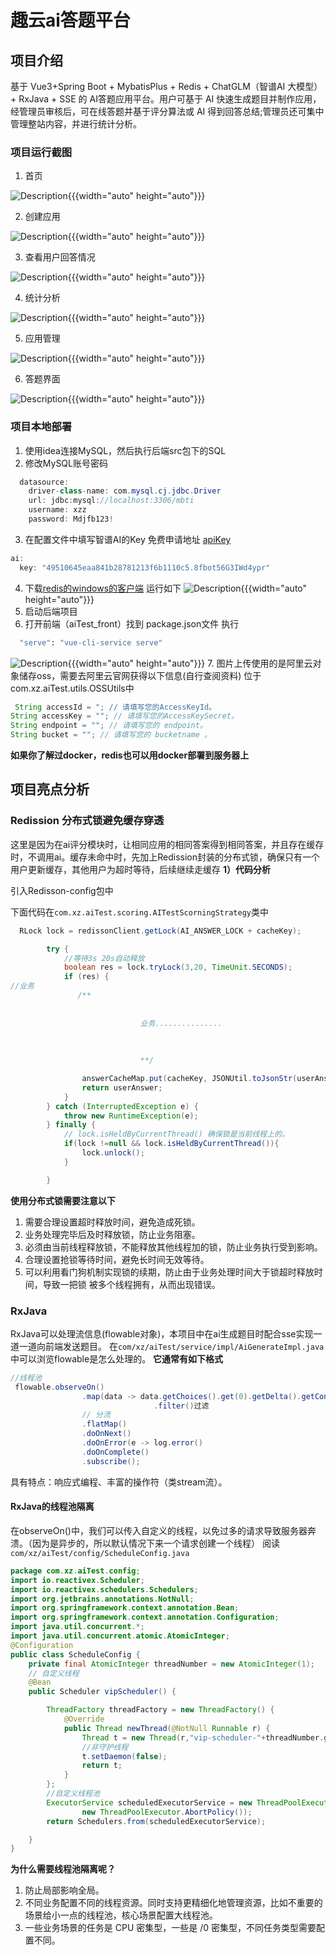 # 趣云ai答题平台
## 项目介绍
基于 Vue3+Spring Boot + MybatisPlus + Redis + ChatGLM（智谱AI 大模型）+ RxJava + SSE 的 AI答题应用平台。用户可基于 AI 快速生成题目并制作应用，经管理员审核后，可在线答题并基于评分算法或 AI 得到回答总结;管理员还可集中管理整站内容，并进行统计分析。

### 项目运行截图
1. 首页

![Description](https://xzai-platform.oss-cn-guangzhou.aliyuncs.com/blogc952ed.png){{{width="auto" height="auto"}}}

2. 创建应用

![Description](https://xzai-platform.oss-cn-guangzhou.aliyuncs.com/bloga09abd.png){{{width="auto" height="auto"}}}

3. 查看用户回答情况

![Description](https://xzai-platform.oss-cn-guangzhou.aliyuncs.com/blog2b2d18.png){{{width="auto" height="auto"}}}

4. 统计分析

![Description](https://xzai-platform.oss-cn-guangzhou.aliyuncs.com/blogaa31a6.png){{{width="auto" height="auto"}}}

5. 应用管理

![Description](https://xzai-platform.oss-cn-guangzhou.aliyuncs.com/blog0cc07c.png){{{width="auto" height="auto"}}}

6. 答题界面

![Description](https://xzai-platform.oss-cn-guangzhou.aliyuncs.com/blog74a3ce.png){{{width="auto" height="auto"}}}

### 项目本地部署
1. 使用idea连接MySQL，然后执行后端src包下的SQL
2. 修改MySQL账号密码
``` java
  datasource:
    driver-class-name: com.mysql.cj.jdbc.Driver
    url: jdbc:mysql://localhost:3306/mbti
    username: xzz
    password: Mdjfb123!
```
3. 在配置文件中填写智谱AI的Key 免费申请地址 [apiKey](https://www.bigmodel.cn/usercenter/proj-mgmt/apikeys)
```java
ai:
  key: "49510645eaa841b28781213f6b1110c5.8fbot56G3IWd4ypr"
```
4. 下载[redis的windows的客户端](https://github.com/tporadowski/redis/releases ) 运行如下
   ![Description](https://xzai-platform.oss-cn-guangzhou.aliyuncs.com/blogd75514.png){{{width="auto" height="auto"}}}
5. 启动后端项目
6. 打开前端（aiTest_front）找到 package.json文件 执行
 ``` bash
   "serve": "vue-cli-service serve"
```
![Description](https://xzai-platform.oss-cn-guangzhou.aliyuncs.com/blog37c501.png){{{width="auto" height="auto"}}}
7. 图片上传使用的是阿里云对象储存oss，需要去阿里云官网获得以下信息(自行查阅资料) 位于com.xz.aiTest.utils.OSSUtils中
``` java
 String accessId = "; // 请填写您的AccessKeyId。
String accessKey = ""; // 请填写您的AccessKeySecret。
String endpoint = ""; // 请填写您的 endpoint。
String bucket = ""; // 请填写您的 bucketname 。
```
**如果你了解过docker，redis也可以用docker部署到服务器上**

## 项目亮点分析
### Redission 分布式锁避免缓存穿透
这里是因为在ai评分模块时，让相同应用的相同答案得到相同答案，并且存在缓存时，不调用ai。缓存未命中时，先加上Redission封装的分布式锁，确保只有一个用户更新缓存，其他用户为超时等待，后续继续走缓存
**1）代码分析**

引入Redisson-config包中

下面代码在`com.xz.aiTest.scoring.AITestScorningStrategy`类中
``` java
  RLock lock = redissonClient.getLock(AI_ANSWER_LOCK + cacheKey);

        try {
            //等待3s 20s自动释放
            boolean res = lock.tryLock(3,20, TimeUnit.SECONDS);
            if (res) {
//业务
               /**
							 							 
							 
							 业务...............
							 
							 			 
							 
							 **/

                answerCacheMap.put(cacheKey, JSONUtil.toJsonStr(userAnswer));
                return userAnswer;
            }
        } catch (InterruptedException e) {
            throw new RuntimeException(e);
        } finally {
            // lock.isHeldByCurrentThread() 确保锁是当前线程上的。
            if(lock !=null && lock.isHeldByCurrentThread()){
                lock.unlock();
            }

        }
```
**使用分布式锁需要注意以下**
1. 需要合理设置超时释放时间，避免造成死锁。
2. 业务处理完毕后及时释放锁，防止业务阻塞。
3. 必须由当前线程释放锁，不能释放其他线程加的锁，防止业务执行受到影响。
4. 合理设置抢锁等待时间，避免长时间无效等待。
5. 可以利用看门狗机制实现锁的续期，防止由于业务处理时间大于锁超时释放时间，导致一把锁
被多个线程拥有，从而出现错误。

### RxJava
RxJava可以处理流信息(flowable对象)，本项目中在ai生成题目时配合sse实现一道一道向前端发送题目。
在`com/xz/aiTest/service/impl/AiGenerateImpl.java`中可以浏览flowable是怎么处理的。
**它通常有如下格式**
``` java
//线程池 
 flowable.observeOn()
                .map(data -> data.getChoices().get(0).getDelta().getContent())
								.filter()过滤
                // 分流
                .flatMap()
                .doOnNext()
                .doOnError(e -> log.error()
                .doOnComplete()
                .subscribe();
```
具有特点：响应式编程、丰富的操作符（类stream流）。
#### RxJava的线程池隔离
在observeOn()中，我们可以传入自定义的线程，以免过多的请求导致服务器奔溃。（因为是异步的，所以默认情况下来一个请求创建一个线程）
阅读`com/xz/aiTest/config/ScheduleConfig.java`
```java
package com.xz.aiTest.config;
import io.reactivex.Scheduler;
import io.reactivex.schedulers.Schedulers;
import org.jetbrains.annotations.NotNull;
import org.springframework.context.annotation.Bean;
import org.springframework.context.annotation.Configuration;
import java.util.concurrent.*;
import java.util.concurrent.atomic.AtomicInteger;
@Configuration
public class ScheduleConfig {
    private final AtomicInteger threadNumber = new AtomicInteger(1);
    // 自定义线程
    @Bean
    public Scheduler vipScheduler() {

        ThreadFactory threadFactory = new ThreadFactory() {
            @Override
            public Thread newThread(@NotNull Runnable r) {
                Thread t = new Thread(r,"vip-scheduler-"+threadNumber.getAndAdd(1));
                //非守护线程
                t.setDaemon(false);
                return t;
            }
        };
        //自定义线程池
        ExecutorService scheduledExecutorService = new ThreadPoolExecutor(5, 7, 5, TimeUnit.SECONDS,new LinkedBlockingQueue<>(100),threadFactory,
                new ThreadPoolExecutor.AbortPolicy());
        return Schedulers.from(scheduledExecutorService);

    }
}

```
**为什么需要线程池隔离呢？**
1. 防止局部影响全局。
2. 不同业务配置不同的线程资源。同时支持更精细化地管理资源，比如不重要的场景给小一点的线程池，核心场景配置大线程池。
3. 一些业务场景的任务是 CPU 密集型，一些是 /0 密集型，不同任务类型需要配置不同。

### 





